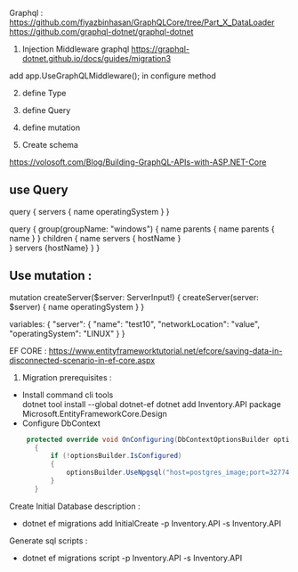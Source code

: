 ﻿
Graphql :
https://github.com/fiyazbinhasan/GraphQLCore/tree/Part_X_DataLoader
https://github.com/graphql-dotnet/graphql-dotnet

1) Injection Middleware graphql
https://graphql-dotnet.github.io/docs/guides/migration3

add app.UseGraphQLMiddleware(); in configure method

2) define Type

3) define Query

4) define mutation


2) Create schema




https://volosoft.com/Blog/Building-GraphQL-APIs-with-ASP.NET-Core


## use Query
query {
	servers {
		name
		operatingSystem
	}
}

query {
	group(groupName: "windows")
	{
		name
		parents {
			name
			parents {
				name
			}
		}
		children {
			name
			servers {
				hostName
			}		  
		}
		servers {hostName}
	}
}


## Use mutation :
mutation createServer($server: ServerInput!) {
   createServer(server: $server)
	{
		name
		operatingSystem
	}
}

variables:
{
  "server":
  {
    "name": "test10",
    "networkLocation": "value",
    "operatingSystem": "LINUX"
  }
}

EF CORE : 
https://www.entityframeworktutorial.net/efcore/saving-data-in-disconnected-scenario-in-ef-core.aspx


1. Migration
prerequisites : 
  * Install command cli tools   
     dotnet tool install --global dotnet-ef
     dotnet add Inventory.API package Microsoft.EntityFrameworkCore.Design
  * Configure DbContext
     ```c#
	  protected override void OnConfiguring(DbContextOptionsBuilder optionsBuilder)
        {
            if (!optionsBuilder.IsConfigured)
            {
                optionsBuilder.UseNpgsql("host=postgres_image;port=32774;database=blogdb;username=bloguser;password=bloguser");
            }
        }
	 ```

Create Initial Database description :
  * dotnet ef migrations add InitialCreate -p Inventory.API -s Inventory.API

Generate sql scripts :
  * dotnet ef migrations script -p Inventory.API -s Inventory.API